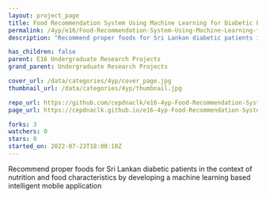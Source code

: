 ```yaml
---
layout: project_page
title: Food Recommendation System Using Machine Learning for Diabetic Patients in Sri Lanka
permalink: /4yp/e16/Food-Recommendation-System-Using-Machine-Learning-for-Diabetic-Patients-in-Sri-Lanka/
description: "Recommend proper foods for Sri Lankan diabetic patients in the context of nutrition and food characteristics by developing a machine learning based intelligent mobile application"

has_children: false
parent: E16 Undergraduate Research Projects
grand_parent: Undergraduate Research Projects

cover_url: /data/categories/4yp/cover_page.jpg
thumbnail_url: /data/categories/4yp/thumbnail.jpg

repo_url: https://github.com/cepdnaclk/e16-4yp-Food-Recommendation-System-Using-Machine-Learning-for-Diabetic-Patients-in-Sri-Lanka
page_url: https://cepdnaclk.github.io/e16-4yp-Food-Recommendation-System-Using-Machine-Learning-for-Diabetic-Patients-in-Sri-Lanka

forks: 3
watchers: 0
stars: 0
started_on: 2022-07-23T18:00:10Z
---
```

Recommend proper foods for Sri Lankan diabetic patients in the context of nutrition and food characteristics by developing a machine learning based intelligent mobile application

